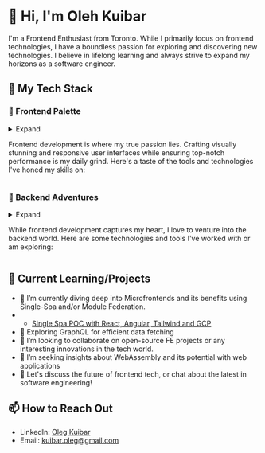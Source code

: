 # 👋 Hi, I'm Oleh Kuibar

I'm a Frontend Enthusiast from Toronto. While I primarily focus on frontend technologies, I have a boundless passion for exploring and discovering new technologies. I believe in lifelong learning and always strive to expand my horizons as a software engineer.

## 🚀 My Tech Stack

### 🎨 Frontend Palette
<details>
  <summary>Expand

Frontend development is where my true passion lies. Crafting visually stunning and responsive user interfaces while ensuring top-notch performance is my daily grind. Here's a taste of the tools and technologies I've honed my skills on:</summary>
  
  - **Languages & Libraries**:
    - **JavaScript (ES6+)**: The cornerstone of web interactivity.
    - **TypeScript**: Bringing strong typing to JavaScript.
    - **React**: Creating dynamic, efficient, and reusable UI components.
    - **Vue.js**: Progressive framework for building user interfaces.
    - **Angular**: A complete toolkit for building large-scale applications.
    
  - **Styling & Layout**:
    - **CSS3**: Animations, Grid, Flexbox, and more.
    - **Sass/SCSS**: Extending CSS capabilities.
    - **Styled Components**: Component-scoped styles in React.
    - **Bootstrap**: Responsive design and commonly used UI components.
    - **Tailwind CSS**: Utility-first CSS framework.
    
  - **State Management**:
    - **Redux**: Predictable state container for JS apps.
    - **Vuex**: State management for Vue.
    - **MobX**: Simple, scalable state management.
    - **Zustand & Recoil**: The new kids on the block for React state management.
    
  - **Performance & Optimization**:
    - **WebPack**: Module bundler and task runner.
    - **Babel**: JavaScript compiler.
    - **Lighthouse**: Auditing, performance metrics, and best practices for the web.
    - **PWA**: Building progressive web apps for offline capabilities.
    
  - **Animation & Graphics**:
    - **Three.js**: 3D graphics library.
    - **D3.js**: Data-driven documents for visualizations.
    - **GSAP**: The GreenSock Animation Platform.
    - **Framer & Framer Motion**: Interactive design and motion.
    
  - **Testing & Quality Assurance**:
    - **Jest**: JavaScript testing solution.
    - **React Testing Library**: Lightweight solution for testing React components.
    - **Cypress**: End-to-end testing.
    - **Storybook**: UI component explorer for frontend developers.
    
  - **Tools & Dev Environment**:
    - **ESLint & Prettier**: Linting and code formatting.
    - **Vite & Snowpack**: Faster frontend tooling.
    - **VSCode**: With a sprinkle of extensions for frontend magic.
    - **WebStorm**: JetBrains' powerful IDE for modern JavaScript development.
  
  The vast landscape of frontend technologies keeps me on my toes. There's always something new around the corner, and I'm up for every challenge. Whether you're looking to collaborate on a groundbreaking UI project or need insights on frontend best practices, let's weave some web wonders together!

</details>

### 🔧 Backend Adventures
<details>
  <summary>Expand

While frontend development captures my heart, I love to venture into the backend world. Here are some technologies and tools I've worked with or am exploring:</summary>
  - **Languages**:
  - **JavaScript/TypeScript**: with Node.js frameworks like Express.js, Nest.js
  - **C#**: with  .NET framework
  
- **Databases**:
  - **Relational**: PostgreSQL, MySQL, SQLite
  - **NoSQL**: MongoDB, CouchDB, Firebase Firestore
  - **In-memory**: Redis
  
- **API Tools**:
  - **RESTful services** using various frameworks
  - **GraphQL**: Using tools like Apollo Server
  - **gRPC**: For high-performance microservices
  
- **Infrastructure & Deployment**:
  - **Docker**: Containerization of applications
  - **Kubernetes**: Orchestration and scaling of containers
  - **Cloud Platforms**: AWS (ECS, Lambda, RDS), Google Cloud (GKE, App Engine), Azure (AKS, App Services)
  
- **Message Brokers**:
  - **RabbitMQ**: For distributed systems
  - **Kafka**: Handling streams of events
  
- **Authentication & Authorization**:
  - **JWT**: For stateless authentication
  - **OAuth2**: Integration with third-party systems like Google, GitHub, etc.
  - **Passport.js**: Simplified authentication for Node.js
  
- **Caching & Performance**:
  - **Redis**: In-memory data structure store
  - **CDNs**: Improving global access and reducing latencies (CloudFront, Akamai)
  
I'm always eager to dive into the complexities of backend and learn about best practices, performance optimization, and designing scalable systems. If you're working on something exciting in this space, let's connect!

</details>

## 🌱 Current Learning/Projects

- 🔭 I’m currently diving deep into Microfrontends and its benefits using Single-Spa and/or Module Federation.
- - [Single Spa POC with React, Angular, Tailwind and GCP](https://github.com/Single-Spa-Microfrontends)
- 🌱 Exploring GraphQL for efficient data fetching
- 👯 I’m looking to collaborate on open-source FE projects or any interesting innovations in the tech world.
- 🤔 I’m seeking insights about WebAssembly and its potential with web applications
- 💬 Let's discuss the future of frontend tech, or chat about the latest in software engineering!

## 📫 How to Reach Out

- LinkedIn: [Oleg Kuibar](https://www.linkedin.com/in/olegkuibar/)
- Email: [kuibar.oleg@gmail.com](mailto:kuibar.oleg@gmail.com)

